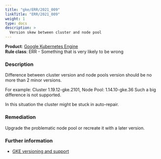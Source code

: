 ```yaml
---
title: "gke/ERR/2021_009"
linkTitle: "ERR/2021_009"
weight: 1
type: docs
description: >
  Version skew between cluster and node pool
---
```


**Product**: [Google Kubernetes Engine](https://cloud.google.com/kubernetes-engine)\
**Rule class**: ERR - Something that is very likely to be wrong

### Description

Difference between cluster version and node pools version should be no more
than 2 minor versions.

For example: Cluster 1.19.12-gke.2101, Node Pool: 1.14.10-gke.36
Such a big difference is not supported.

In this situation the cluster might be stuck in auto-repair.

### Remediation

Upgrade the problematic node pool or recreate it with a later version.

### Further information

- [GKE versioning and
  support](https://cloud.google.com/kubernetes-engine/versioning)
